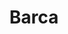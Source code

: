 ---
title: Barca
crosslinks:
- soccer
- soccerstreams
- youtubefactsbot
- footballhighlights
- realmadrid
- fcbayern
- tmsbmeta
- psg
- youtubot
- LiverpoolFC
- reddevils
- footballdownload
- u_imguralbumbot
- anti_gif_bot
- GlobalOffensive
- GODO
- barcat
- livven
- Fitness
- football
---